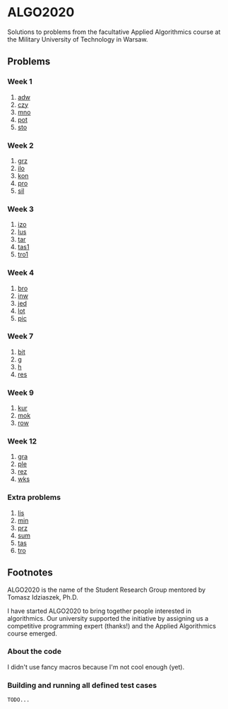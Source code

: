 # ALGO2020

Solutions to problems from the facultative Applied Algorithmics course at the Military University of Technology in Warsaw.

## Problems

### Week 1

1. [adw](https://szkopul.edu.pl/c/algorytmika-praktyczna-2020/p/adw/)
2. [czy](https://szkopul.edu.pl/c/algorytmika-praktyczna-2020/p/czy/)
3. [mno](https://szkopul.edu.pl/c/algorytmika-praktyczna-2020/p/mno/)
4. [pot](https://szkopul.edu.pl/c/algorytmika-praktyczna-2020/p/pot/)
5. [sto](https://szkopul.edu.pl/c/algorytmika-praktyczna-2020/p/sto/)

### Week 2

1. [grz](https://szkopul.edu.pl/c/algorytmika-praktyczna-2020/p/grz/)
2. [ilo](https://szkopul.edu.pl/c/algorytmika-praktyczna-2020/p/ilo/)
3. [kon](https://szkopul.edu.pl/c/algorytmika-praktyczna-2020/p/kon/)
4. [pro](https://szkopul.edu.pl/c/algorytmika-praktyczna-2020/p/pro/)
5. [sil](https://szkopul.edu.pl/c/algorytmika-praktyczna-2020/p/sil/)

### Week 3

1. [izo](https://szkopul.edu.pl/c/algorytmika-praktyczna-2020/p/izo/)
2. [lus](https://szkopul.edu.pl/c/algorytmika-praktyczna-2020/p/lus/)
3. [tar](https://szkopul.edu.pl/c/algorytmika-praktyczna-2020/p/tar/)
4. [tas1](https://szkopul.edu.pl/c/algorytmika-praktyczna-2020/p/tas1/)
5. [tro1](https://szkopul.edu.pl/c/algorytmika-praktyczna-2020/p/tro1/)

### Week 4

1. [bro](https://szkopul.edu.pl/c/algorytmika-praktyczna-2020/p/bro/)
2. [inw](https://szkopul.edu.pl/c/algorytmika-praktyczna-2020/p/inw/)
3. [jed](https://szkopul.edu.pl/c/algorytmika-praktyczna-2020/p/jed/)
4. [lot](https://szkopul.edu.pl/c/algorytmika-praktyczna-2020/p/lot/)
5. [pic](https://szkopul.edu.pl/c/algorytmika-praktyczna-2020/p/pic/)

### Week 7

1. [bit](https://szkopul.edu.pl/c/algorytmika-praktyczna-2020/p/bit/34263/)
2. [g](https://szkopul.edu.pl/c/algorytmika-praktyczna-2020/problemset/problem/tEtKYjGDmrs1XbUIFU2pqKww/attachment/231/)
3. [h](https://szkopul.edu.pl/c/algorytmika-praktyczna-2020/problemset/problem/tEtKYjGDmrs1XbUIFU2pqKww/attachment/231/)
4. [res](https://szkopul.edu.pl/c/algorytmika-praktyczna-2020/p/res/18952/)

### Week 9

1. [kur](https://szkopul.edu.pl/c/algorytmika-praktyczna-2020/p/kur/17206/)
2. [mok](https://szkopul.edu.pl/c/algorytmika-praktyczna-2020/p/mok/24225/)
3. [row](https://szkopul.edu.pl/c/algorytmika-praktyczna-2020/p/row/21837/)

### Week 12

1. [gra](https://szkopul.edu.pl/c/algorytmika-praktyczna-2020/p/gra/)
2. [ple](https://szkopul.edu.pl/c/algorytmika-praktyczna-2020/p/ple/)
3. [rez](https://szkopul.edu.pl/c/algorytmika-praktyczna-2020/p/rez/)
4. [wks](https://szkopul.edu.pl/c/algorytmika-praktyczna-2020/p/wks/)

### Extra problems

1. [lis](https://szkopul.edu.pl/c/algorytmika-praktyczna-2020/p/lis/)
2. [min](https://szkopul.edu.pl/c/algorytmika-praktyczna-2020/p/min/)
3. [prz](https://szkopul.edu.pl/c/algorytmika-praktyczna-2020/p/prz/)
4. [sum](https://szkopul.edu.pl/c/algorytmika-praktyczna-2020/p/sum/)
5. [tas](https://szkopul.edu.pl/c/algorytmika-praktyczna-2020/p/tas/)
6. [tro](https://szkopul.edu.pl/c/algorytmika-praktyczna-2020/p/tro/)

## Footnotes

ALGO2020 is the name of the Student Research Group mentored by Tomasz Idziaszek, Ph.D.

I have started ALGO2020 to bring together people interested in algorithmics.
Our university supported the initiative by assigning us a competitive programming expert (thanks!) and the Applied Algorithmics course emerged.

### About the code

I didn't use fancy macros because I'm not cool enough (yet).

### Building and running all defined test cases

`TODO...`
